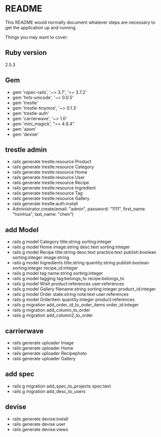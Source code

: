# README

This README would normally document whatever steps are necessary to get the
application up and running.

Things you may want to cover:

## Ruby version
 2.5.3

## Gem
* gem 'rspec-rails', '~> 3.7', '>= 3.7.2'
* gem 'hirb-unicode', '~> 0.0.5'
* gem 'trestle'
* gem 'trestle-tinymce', '~> 0.1.3'
* gem 'trestle-auth'
* gem 'carrierwave', '~> 1.0'
* gem 'mini_magick', ">= 4.9.4"
* gem 'aasm'
* gem 'devise'


## trestle admin
* rails generate trestle:resource Product
* rails generate trestle:resource Category
* rails generate trestle:resource Home
* rails generate trestle:resource User
* rails generate trestle:resource Recipe
* rails generate trestle:resource Ingredient
* rails generate trestle:resource Tag 
* rails generate trestle:resource Gallery
* rails generate trestle:auth:install
* Administrator.create(email: "admin", password: "1111", first_name: "hsinhua", last_name: "chen")

## add Model
* rails g model Category title:string sorting:integer
* rails g model Home image:string desc:text sorting:integer
* rails g model Recipe title:string desc:text practice:text publish:boolean sorting:integer image:string
* rails g model Ingredients title:string quantity:string publish:boolean sorting:integer recipe_id:integer
* rails g model tag name:string sorting:integer
* rails g model tagging tag:belongs_to recipe:belongs_to
* rails g model Wish product:references user:references
* rails g model Gallery filename:string sorting:integer product_id:integer
* rails g model Order state:string note:text user:references
* rails g model OrderItem quantity:integer product:references
* rails g migration add_order_id_to_order_items order_id:integer
* rails g migration add_column_to_order
* rails g migration add_column2_to_order

## carrierwave
* rails generate uploader Image
* rails generate uploader Home
* rails generate uploader Recipephoto
* rails generate uploader Gallery

## add spec
* rails g migration add_spec_to_projects spec:text
* rails g migration add_desc_to_users

## devise
* rails generate devise:install
* rails generate devise user
* rails generate devise:views
